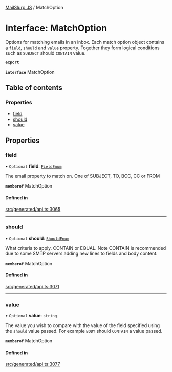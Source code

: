 [MailSlurp JS](../README.md) / MatchOption

# Interface: MatchOption

Options for matching emails in an inbox. Each match option object contains a `field`, `should` and `value` property. Together they form logical conditions such as `SUBJECT` should `CONTAIN` value.

**`export`**

**`interface`** MatchOption

## Table of contents

### Properties

- [field](MatchOption.md#field)
- [should](MatchOption.md#should)
- [value](MatchOption.md#value)

## Properties

### field

• `Optional` **field**: [`FieldEnum`](../enums/MatchOption.FieldEnum.md)

The email property to match on. One of SUBJECT, TO, BCC, CC or FROM

**`memberof`** MatchOption

#### Defined in

[src/generated/api.ts:3065](https://github.com/mailslurp/mailslurp-client/blob/75eefbf/src/generated/api.ts#L3065)

___

### should

• `Optional` **should**: [`ShouldEnum`](../enums/MatchOption.ShouldEnum.md)

What criteria to apply. CONTAIN or EQUAL. Note CONTAIN is recommended due to some SMTP servers adding new lines to fields and body content.

**`memberof`** MatchOption

#### Defined in

[src/generated/api.ts:3071](https://github.com/mailslurp/mailslurp-client/blob/75eefbf/src/generated/api.ts#L3071)

___

### value

• `Optional` **value**: `string`

The value you wish to compare with the value of the field specified using the `should` value passed. For example `BODY` should `CONTAIN` a value passed.

**`memberof`** MatchOption

#### Defined in

[src/generated/api.ts:3077](https://github.com/mailslurp/mailslurp-client/blob/75eefbf/src/generated/api.ts#L3077)
